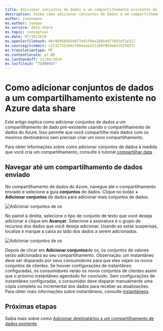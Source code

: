 ```yaml
---
title: Adicionar conjuntos de dados a um compartilhamento existente do Azure data
description: Saiba como adicionar conjuntos de dados a um compartilhamento de dado existente no compartilhamento de dados do Azure e compartilhar com os mesmos destinatários.
author: joannapea
ms.author: joanpo
ms.service: data-share
ms.topic: conceptual
ms.date: 07/10/2019
ms.openlocfilehash: 00c96950565b077e65f84e2d8b4977092df5e317
ms.sourcegitcommit: c22327552d62f88aeaa321189f9b9a631525027c
ms.translationtype: MT
ms.contentlocale: pt-BR
ms.lasthandoff: 11/04/2019
ms.locfileid: "73490547"
---
```

# <a name="how-to-add-datasets-to-an-existing-share-in-azure-data-share"></a>Como adicionar conjuntos de dados a um compartilhamento existente no Azure data share

Este artigo explica como adicionar conjuntos de dados a um compartilhamento de dado pré-existente usando o compartilhamento de dados do Azure. Isso permite que você compartilhe mais dados com os mesmos destinatários sem precisar criar um novo compartilhamento.

Para obter informações sobre como adicionar conjuntos de dados à medida que você cria um compartilhamento, consulte o tutorial [compartilhar data](share-your-data.md) .

## <a name="navigate-to-a-sent-data-share"></a>Navegar até um compartilhamento de dados enviado

No compartilhamento de dados do Azure, navegue até o compartilhamento enviado e selecione a guia **conjuntos** de dados. Clique no botão **+ Adicionar conjuntos** de dados para adicionar mais conjuntos de dados.

![Adicionar conjuntos de os](./media/how-to/how-to-add-datasets/add-datasets.png)

No painel à direita, selecione o tipo de conjunto de texto que você deseja adicionar e clique em **Avançar**. Selecione a assinatura e o grupo de recursos dos dados que você deseja adicionar. Usando as setas suspensas, localize e marque a caixa ao lado dos dados a serem adicionados.

![Adicionar conjuntos de os](./media/how-to/how-to-add-datasets/add-datasets-side.png)

Depois de clicar em **Adicionar conjuntos**de os, os conjuntos de valores serão adicionados ao seu compartilhamento. Observação: um instantâneo deve ser disparado por seus consumidores para que eles vejam os novos conjuntos de clientes. Se houver configurações de instantâneo configuradas, os consumidores verão os novos conjuntos de clientes assim que o próximo instantâneo agendado for concluído. Sem configurações de instantâneo configuradas, o consumidor deve disparar manualmente uma cópia completa ou incremental dos dados para receber as atualizações. Para obter mais informações sobre instantâneos, consulte [instantâneos](terminology.md).

## <a name="next-steps"></a>Próximas etapas
Saiba mais sobre como [Adicionar destinatários a um compartilhamento de dados existente](how-to-add-recipients.md).